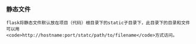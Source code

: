 ### 静态文件   
    flask将静态文件默认放在项目（代码）根目录下的static子目录下，此目录下的目录和文件可以用  
    <code>http://hostname:port/statc/path/to/filename</code>方式访问。
